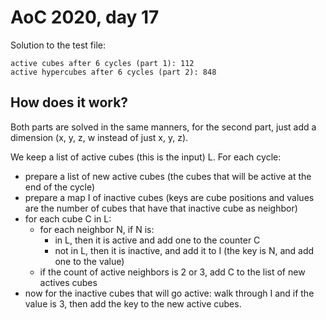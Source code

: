 # AoC 2020, day 17

Solution to the test file:

```
active cubes after 6 cycles (part 1): 112
active hypercubes after 6 cycles (part 2): 848
```

## How does it work?

Both parts are solved in the same manners, for the second part, just add a dimension (x, y, z, w instead of just x, y, z).

We keep a list of active cubes (this is the input) L. For each cycle:

- prepare a list of new active cubes (the cubes that will be active at the end of the cycle)
- prepare a map I of inactive cubes (keys are cube positions and values are the number of cubes that have that inactive cube as neighbor)
- for each cube C in L:
  - for each neighbor N, if N is:
    - in L, then it is active and add one to the counter C
    - not in L, then it is inactive, and add it to I (the key is N, and add one to the value)
  - if the count of active neighbors is 2 or 3, add C to the list of new actives cubes
- now for the inactive cubes that will go active: walk through I and if the value is 3, then add the key to the new active cubes.